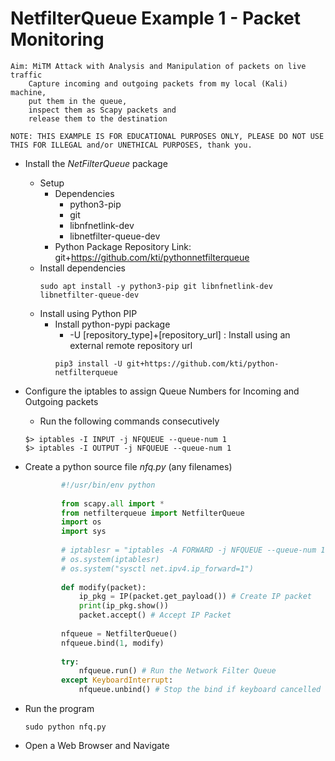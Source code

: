 # NetfilterQueue Example 1 - Packet Monitoring

```
Aim: MiTM Attack with Analysis and Manipulation of packets on live traffic
    Capture incoming and outgoing packets from my local (Kali) machine,
    put them in the queue,
    inspect them as Scapy packets and
    release them to the destination
    
NOTE: THIS EXAMPLE IS FOR EDUCATIONAL PURPOSES ONLY, PLEASE DO NOT USE THIS FOR ILLEGAL and/or UNETHICAL PURPOSES, thank you.
```

- Install the *NetFilterQueue* package 
    - Setup
        - Dependencies
            + python3-pip
            + git
            + libnfnetlink-dev
            + libnetfilter-queue-dev
        - Python Package Repository Link: git+https://github.com/kti/pythonnetfilterqueue 
    - Install dependencies
        ```console
        sudo apt install -y python3-pip git libnfnetlink-dev libnetfilter-queue-dev
        ```
    - Install using Python PIP
        - Install python-pypi package
            + -U [repository_type]+[repository_url] : Install using an external remote repository url
            ```console
            pip3 install -U git+https://github.com/kti/python-netfilterqueue
            ```
- Configure the iptables to assign Queue Numbers for Incoming and Outgoing packets
    + Run the following commands consecutively
    ```console
    $> iptables -I INPUT -j NFQUEUE --queue-num 1
    $> iptables -I OUTPUT -j NFQUEUE --queue-num 1
    ```

- Create a python source file *nfq.py* (any filenames)
    ```python
            #!/usr/bin/env python
            
            from scapy.all import *
            from netfilterqueue import NetfilterQueue
            import os
            import sys
            
            # iptablesr = "iptables -A FORWARD -j NFQUEUE --queue-num 1" # Create Port Forward
            # os.system(iptablesr)
            # os.system("sysctl net.ipv4.ip_forward=1")
            
            def modify(packet):
                ip_pkg = IP(packet.get_payload()) # Create IP packet
                print(ip_pkg.show())
                packet.accept() # Accept IP Packet
                
            nfqueue = NetfilterQueue()
            nfqueue.bind(1, modify)
            
            try:
                nfqueue.run() # Run the Network Filter Queue
            except KeyboardInterrupt:
                nfqueue.unbind() # Stop the bind if keyboard cancelled the SIGNAL
    ```
    
+ Run the program
    ```console
    sudo python nfq.py
    ```
+ Open a Web Browser and Navigate
